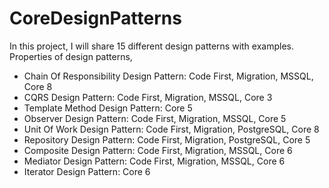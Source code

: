 # CoreDesignPatterns
In this project, I will share 15 different design patterns with examples.
Properties of design patterns,
- Chain Of Responsibility Design Pattern: Code First, Migration, MSSQL, Core 8
- CQRS Design Pattern: Code First, Migration, MSSQL, Core 3
- Template Method Design Pattern: Core 5 
- Observer Design Pattern: Code First, Migration, MSSQL, Core 5
- Unit Of Work Design Pattern: Code First, Migration, PostgreSQL, Core 8
- Repository Design Pattern: Code First, Migration, PostgreSQL, Core 5
- Composite Design Pattern: Code First, Migration, MSSQL, Core 6
- Mediator Design Pattern: Code First, Migration, MSSQL, Core 6
- Iterator Design Pattern: Core 6
